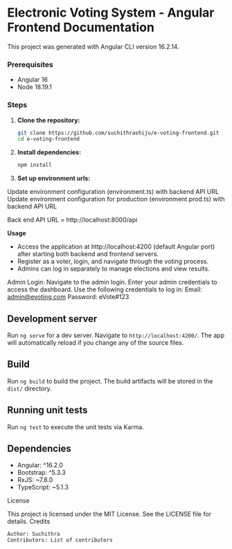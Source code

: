 # Electronic Voting System - Angular Frontend Documentation

This project was generated with Angular CLI version 16.2.14.

### Prerequisites

- Angular 16
- Node 18.19.1

### Steps

1.  **Clone the repository:**

    ```bash
    git clone https://github.com/suchithrashiju/e-voting-frontend.git
    cd e-voting-frontend
    ```

2.  **Install dependencies:**

    ```bash
    npm install
    ```

3.  **Set up environment urls:**

Update environment configuration (environment.ts) with backend API URL
Update environment configuration for production (environment.prod.ts) with backend API URL

Back end API URL = http://localhost:8000/api

**Usage**

- Access the application at http://localhost:4200 (default Angular port) after starting both backend and frontend servers.
- Register as a voter, login, and navigate through the voting process.
- Admins can log in separately to manage elections and view results.

Admin Login:
Navigate to the admin login.
Enter your admin credentials to access the dashboard.
Use the following credentials to log in:
Email: admin@evoting.com
Password: eVote#123

## Development server

Run `ng serve` for a dev server. Navigate to `http://localhost:4200/`. The app will automatically reload if you change any of the source files.

## Build

Run `ng build` to build the project. The build artifacts will be stored in the `dist/` directory.

## Running unit tests

Run `ng test` to execute the unit tests via Karma.

## Dependencies

- Angular: ^16.2.0
- Bootstrap: ^5.3.3
- RxJS: ~7.8.0
- TypeScript: ~5.1.3

License

This project is licensed under the MIT License. See the LICENSE file for details.
Credits

    Author: Suchithra
    Contributors: List of contributors
